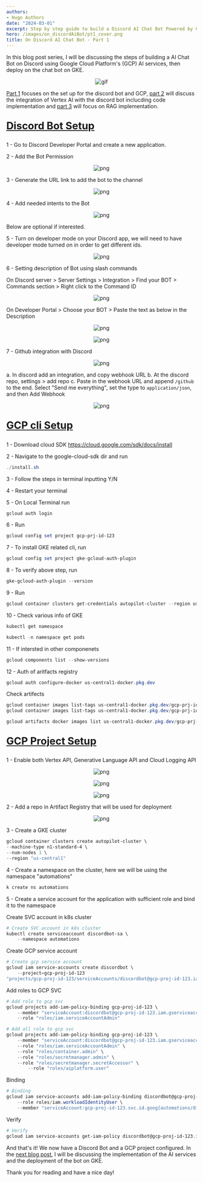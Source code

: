```yaml
---
authors:
- Hugo Authors
date: "2024-03-01"
excerpt: Step by step guide to build a Discord AI Chat Bot Powered by GCP
hero: /images/on_discordAiBot/pt1_cover.png
title: On Discord AI Chat Bot - Part 1
---
```


In this blog post series, I will be discussing the steps of building a AI Chat Bot on Discord using Google Cloud Platform's (GCP) AI services, then deploy on the chat bot on GKE.

<p align="center">
<img alt = 'gif' src='/images/on_discordAiBot/discord-ai-bot-demo.gif'/>
</p>

[Part 1](https://fishwongy.github.io/post/20240301_discordaibot_pt1) focuses on the set up for the discord bot and GCP, [part 2](https://fishwongy.github.io/post/20240302_discordaibot_pt2) will discuss the integration of Vertex AI with the discord bot inclucding code implementation and [part 3](https://fishwongy.github.io/post/20240303_discordaibot_pt3) will focus on RAG implementation.

<u><b>
    <p style="font-size:20pt ">
      Discord Bot Setup
</b></u>

1 - Go to Discord Developer Portal and create a new application.

2 - Add the Bot Permission

<p align="center">
<img alt = 'png' src='/images/on_discordAiBot/bot_permission.png'/>
</p>

3 - Generate the URL link to add the bot to the channel

<p align="center">
<img alt = 'png' src='/images/on_discordAiBot/bot_auth.png'/>
</p>

4 - Add needed intents to the Bot

<p align="center">
<img alt = 'png' src='/images/on_discordAiBot/bot_intents.png'/>
</p>

Below are optional if interested.

5 - Turn on developer mode on your Discord app, we will need to have developer mode turned on in order to get different ids.

<p align="center">
<img alt = 'png' src='/images/on_discordAiBot/bot_devmode.png'/>
</p>

6 - Setting description of Bot using slash commands

On Discord server > Server Settings > Integration > Find your BOT > Commands section > Right click to the Command ID

<p align="center">
<img alt = 'png' src='/images/on_discordAiBot/bot_command_id.png'/>
</p>


On Developer Portal > Choose your BOT > Paste the text as below in the Description

<p align="center">
<img alt = 'png' src='/images/on_discordAiBot/bot_description.png'/>
</p>

<p align="center">
<img alt = 'png' src='/images/on_discordAiBot/bot_description2.png'/>
</p>

7 - Github integration with Discord

<p align="center">
<img alt = 'png' src='/images/on_discordAiBot/gh_webhook.png'/>
</p>

a. In discord add an integration, and copy webhook URL
b. At the discord repo, settings > add repo
c. Paste in the webhook URL and append `/github` to the end. Select "Send me everything", set the type to `application/json`, and then Add Webhook

<p align="center">
<img alt = 'png' src='/images/on_discordAiBot/gh_webhook2.png'/>
</p>

<u><b>
    <p style="font-size:20pt ">
      GCP cli Setup
</b></u>

1	- Download cloud SDK
		https://cloud.google.com/sdk/docs/install

2	- Navigate to the google-cloud-sdk dir and run
```powershell
./install.sh
```

3	- Follow the steps in terminal inputting Y/N

4	- Restart your terminal

5	- On Local Terminal run
```powershell
gcloud auth login
```

6	- Run 
```powershell
gcloud config set project gcp-prj-id-123
```


7	- To install GKE related cli, run 
```powershell
gcloud config set project gke-gcloud-auth-plugin
```

8	- To verify above step, run 
```powershell
gke-gcloud-auth-plugin --version
```

9	- Run 
```powershell
gcloud container clusters get-credentials autopilot-cluster --region us-central1 --project gcp-prj-id-123
```

10 - Check various info of GKE
```powershell
kubectl get namespace
```
```powershell
kubectl -n namespace get pods
```


11	- If intersted in other componenets
```powershell
gcloud components list --show-versions
```

12	- Auth of aritfacts registry
```powershell
gcloud auth configure-docker us-central1-docker.pkg.dev
```

Check artifects
```powershell
gcloud container images list-tags us-central1-docker.pkg.dev/gcp-prj-id-123/repo/deployed-app
gcloud container images list-tags us-central1-docker.pkg.dev/gcp-prj-id-123/repo/deployed-app --sort-by=TIMESTAMP
```

```powershell
gcloud artifacts docker images list us-central1-docker.pkg.dev/gcp-prj-id-123/repo
```

<u><b>
    <p style="font-size:20pt ">
      GCP Project Setup
</b></u>

1 - Enable both Vertex API, Generative Language API and Cloud Logging API

<p align="center">
<img alt = 'png' src='/images/on_discordAiBot/enable_vertexai.png'/>
</p>

<p align="center">
<img alt = 'png' src='/images/on_discordAiBot/enable_gen.png'/>
</p>

<p align="center">
<img alt = 'png' src='/images/on_discordAiBot/enable_cloud.png'/>
</p>

2 - Add a repo in Artifact Registry that will be used for deployment

<p align="center">
<img alt = 'png' src='/images/on_discordAiBot/artifects_reg.png'/>
</p>

3 - Create a GKE cluster

```powershell
gcloud container clusters create autopilot-cluster \
--machine-type n1-standard-4 \
--num-nodes 1 \
--region "us-central1"
```


4 - Create a namespace on the cluster, here we will be using the namespace "automations"

```powershell
k create ns automations
```


5 - Create a service account for the application with sufficient role and bind it to the namespace


Create SVC account in k8s cluster
```powershell
# Create SVC account in k8s cluster
kubectl create serviceaccount discordbot-sa \
    --namespace automations
```

Create GCP service account
```powershell
# Create gcp service account
gcloud iam service-accounts create discordbot \
    --project=gcp-proj-id-123
"projects/gcp-proj-id-123/serviceAccounts/discordbot@gcp-proj-id-123.iam.gserviceaccount.com"
```

Add roles to GCP SVC
```powershell
# Add role to gcp svc
gcloud projects add-iam-policy-binding gcp-proj-id-123 \
    --member "serviceAccount:discordbot@gcp-proj-id-123.iam.gserviceaccount.com" \
    --role "roles/iam.serviceAccountAdmin"

# Add all role to gcp svc
gcloud projects add-iam-policy-binding gcp-proj-id-123 \
    --member "serviceAccount:discordbot@gcp-proj-id-123.iam.gserviceaccount.com" \
    --role "roles/iam.serviceAccountAdmin" \
    --role "roles/container.admin" \
    --role "roles/secretmanager.admin" \
    --role "roles/secretmanager.secretAccessor" \
		--role "roles/aiplatform.user"
```

Binding
```powershell
# Binding
gcloud iam service-accounts add-iam-policy-binding discordbot@gcp-proj-id-123.iam.gserviceaccount.com \
    --role roles/iam.workloadIdentityUser \
    --member "serviceAccount:gcp-proj-id-123.svc.id.goog[automations/discordbot-sa]"
```

Verify
```powershell
# Verify
gcloud iam service-accounts get-iam-policy discordbot@gcp-proj-id-123.iam.gserviceaccount.com
```


And that's it! We now have a Discord Bot and a GCP project configured. In the [next blog post](https://fishwongy.github.io/post/20240303_discordaibot_pt3), I will be discussing the implementation of the AI services and the deployment of the bot on GKE.

Thank you for reading and have a nice day!

